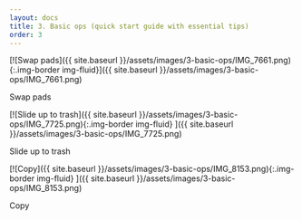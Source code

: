 ```yaml
---
layout: docs
title: 3. Basic ops (quick start guide with essential tips)
order: 3
---
```


<div class="row" markdown="1">
<div class="col-md-6 col-lg-4 col-xl-3 mb-40" markdown="1">


[![Swap pads]({{ site.baseurl }}/assets/images/3-basic-ops/IMG_7661.png){:.img-border img-fluid}]({{ site.baseurl
}}/assets/images/3-basic-ops/IMG_7661.png)

Swap pads

</div>
<div class="col-md-6 col-lg-4 col-xl-3 mb-40" markdown="1">

[![Slide up to trash]({{ site.baseurl }}/assets/images/3-basic-ops/IMG_7725.png){:.img-border img-fluid}
]({{ site.baseurl }}/assets/images/3-basic-ops/IMG_7725.png)

Slide up to trash

</div>
<div class="col-md-6 col-lg-4 col-xl-3 mb-40" markdown="1">


[![Copy]({{ site.baseurl }}/assets/images/3-basic-ops/IMG_8153.png){:.img-border img-fluid}
]({{ site.baseurl }}/assets/images/3-basic-ops/IMG_8153.png)

Copy

</div>
</div>
